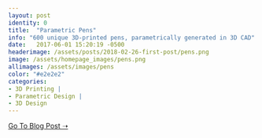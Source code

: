 ```yaml
---
layout: post
identity: 0
title:  "Parametric Pens"
info: "600 unique 3D-printed pens, parametrically generated in 3D CAD"
date:   2017-06-01 15:20:19 -0500
headerimage: /assets/posts/2018-02-26-first-post/pens.png
image: /assets/homepage_images/pens.png
allimages: /assets/images/pens
color: "#e2e2e2"
categories:
- 3D Printing |
- Parametric Design |
- 3D Design
---
```




<a href="https://formlabs.com/blog/parametric-design-customized-conference-swag/" target="_blank" class="bigbutton">Go To Blog Post ➝</a>


